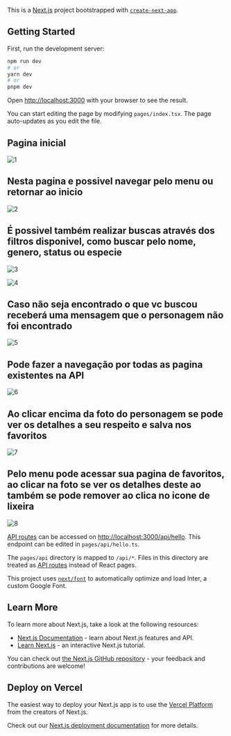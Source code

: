 This is a [Next.js](https://nextjs.org/) project bootstrapped with [`create-next-app`](https://github.com/vercel/next.js/tree/canary/packages/create-next-app).

## Getting Started

First, run the development server:

```bash
npm run dev
# or
yarn dev
# or
pnpm dev
```

Open [http://localhost:3000](http://localhost:3000) with your browser to see the result.

You can start editing the page by modifying `pages/index.tsx`. The page auto-updates as you edit the file.

## Pagina inicial
![1](https://user-images.githubusercontent.com/50559406/229267836-c15288ba-fa54-4ce4-8c44-808954bbf4c7.png)

## Nesta pagina e possivel navegar pelo menu ou retornar ao inicio
![2](https://user-images.githubusercontent.com/50559406/229267835-a2daaf4c-e38e-498c-ba2c-55cff704e158.png)

## É possivel também realizar buscas através dos filtros disponivel, como buscar pelo nome, genero, status ou especie
![3](https://user-images.githubusercontent.com/50559406/229267834-c740ce3d-7013-4847-81a4-052a476b40be.png)


![4](https://user-images.githubusercontent.com/50559406/229267832-3da883e6-9289-4461-8e1f-d91b7a538378.png)


## Caso não seja encontrado o que vc buscou receberá uma mensagem que o personagem não foi encontrado
![5](https://user-images.githubusercontent.com/50559406/229267831-9175a5a9-8142-4f07-a49c-40a08ff8af57.png)


## Pode fazer a navegação por todas as pagina existentes na API
![6](https://user-images.githubusercontent.com/50559406/229267828-11363124-4b12-4757-b656-803194b17f61.png)


## Ao clicar encima da foto do personagem se pode ver os detalhes a seu respeito e salva nos favoritos
![7](https://user-images.githubusercontent.com/50559406/229267826-f97662a0-beb4-47dc-a9fb-8e5defbe41b7.png)


## Pelo menu pode acessar sua pagina de favoritos, ao clicar na foto se ver os detalhes deste ao também se pode remover ao clica no icone de lixeira
![8](https://user-images.githubusercontent.com/50559406/229267822-9de2bf26-c995-4753-8ad4-a706a1923785.png)




[API routes](https://nextjs.org/docs/api-routes/introduction) can be accessed on [http://localhost:3000/api/hello](http://localhost:3000/api/hello). This endpoint can be edited in `pages/api/hello.ts`.

The `pages/api` directory is mapped to `/api/*`. Files in this directory are treated as [API routes](https://nextjs.org/docs/api-routes/introduction) instead of React pages.

This project uses [`next/font`](https://nextjs.org/docs/basic-features/font-optimization) to automatically optimize and load Inter, a custom Google Font.

## Learn More

To learn more about Next.js, take a look at the following resources:

- [Next.js Documentation](https://nextjs.org/docs) - learn about Next.js features and API.
- [Learn Next.js](https://nextjs.org/learn) - an interactive Next.js tutorial.

You can check out [the Next.js GitHub repository](https://github.com/vercel/next.js/) - your feedback and contributions are welcome!

## Deploy on Vercel

The easiest way to deploy your Next.js app is to use the [Vercel Platform](https://vercel.com/new?utm_medium=default-template&filter=next.js&utm_source=create-next-app&utm_campaign=create-next-app-readme) from the creators of Next.js.

Check out our [Next.js deployment documentation](https://nextjs.org/docs/deployment) for more details.
